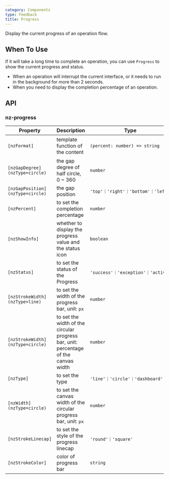 ```yaml
---
category: Components
type: Feedback
title: Progress
---
```


Display the current progress of an operation flow.

## When To Use

If it will take a long time to complete an operation, you can use `Progress` to show the current progress and status.

- When an operation will interrupt the current interface, or it needs to run in the background for more than 2 seconds.
- When you need to display the completion percentage of an operation.

## API

### nz-progress

| Property | Description | Type | Default |
| -------- | ----------- | ---- | ------- |
| `[nzFormat]` | template function of the content | `(percent: number) => string` | `percent => percent + '%'` |
| `[nzGapDegree]` `(nzType=circle)` | the gap degree of half circle, 0 ~ 360 | `number` | `0` |
| `[nzGapPosition]` `(nzType=circle)` | the gap position | `'top'｜'right'｜'bottom'｜'left'` | `'top'` |
| `[nzPercent]` | to set the completion percentage | `number` | `0` |
| `[nzShowInfo]` | whether to display the progress value and the status icon | `boolean` | `true` |
| `[nzStatus]` | to set the status of the Progress | `'success'｜'exception'｜'active'` | - |
| `[nzStrokeWidth]` `(nzType=line)` | to set the width of the progress bar, unit: `px` | `number` | `8` |
| `[nzStrokeWidth]` `(nzType=circle)` | to set the width of the circular progress bar, unit: percentage of the canvas width | `number` | `6` |
| `[nzType]` | to set the type | `'line'｜'circle'｜'dashboard'` | `'line'` |
| `[nzWidth]` `(nzType=circle)` | to set the canvas width of the circular progress bar, unit: `px` | `number` | `132` |
| `[nzStrokeLinecap]` | to set the style of the progress linecap | `'round'｜'square'` | `'round'` |
| `[nzStrokeColor]` | color of progress bar | `string` | - |